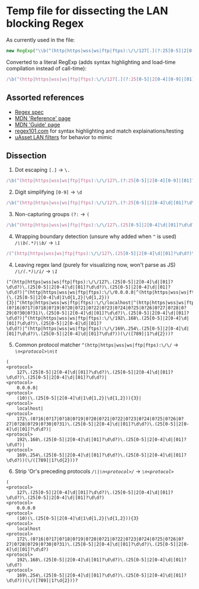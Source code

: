 # Temp file for dissecting the LAN blocking Regex
As currently used in the file: 
```js
new RegExp("\\b(^(http|https|wss|ws|ftp|ftps):\/\/127[.](?:25[0-5]|2[0-4][0-9]|[01]?[0-9][0-9]?)[.](?:25[0-5]|2[0-4][0-9]|[01]?[0-9][0-9]?)[.](?:25[0-5]|2[0-4][0-9]|[01]?[0-9][0-9]?)|^(http|https|wss|ws|ftp|ftps):\/\/0.0.0.0|^(http|https|wss|ws|ftp|ftps):\/\/(10)([.](25[0-5]|2[0-4][0-9]|1[0-9]{1,2}|[0-9]{1,2})){3}|^(http|https|wss|ws|ftp|ftps):\/\/localhost|^(http|https|wss|ws|ftp|ftps):\/\/172[.](0?16|0?17|0?18|0?19|0?20|0?21|0?22|0?23|0?24|0?25|0?26|0?27|0?28|0?29|0?30|0?31)[.](?:25[0-5]|2[0-4][0-9]|[01]?[0-9][0-9]?)[.](?:25[0-5]|2[0-4][0-9]|[01]?[0-9][0-9]?)|^(http|https|wss|ws|ftp|ftps):\/\/192[.]168[.](?:25[0-5]|2[0-4][0-9]|[01]?[0-9][0-9]?)[.](?:25[0-5]|2[0-4][0-9]|[01]?[0-9][0-9]?)|^(http|https|wss|ws|ftp|ftps):\/\/169[.]254[.](?:25[0-5]|2[0-4][0-9]|[01]?[0-9][0-9]?)[.](?:25[0-5]|2[0-4][0-9]|[01]?[0-9][0-9]?))(?:\/([789]|1?[0-9]{2}))?\\b", "i");
```
Converted to a literal RegExp (adds syntax highlighting and load-time compilation instead of call-time):
```js
/\b(^(http|https|wss|ws|ftp|ftps):\/\/127[.](?:25[0-5]|2[0-4][0-9]|[01]?[0-9][0-9]?)[.](?:25[0-5]|2[0-4][0-9]|[01]?[0-9][0-9]?)[.](?:25[0-5]|2[0-4][0-9]|[01]?[0-9][0-9]?)|^(http|https|wss|ws|ftp|ftps):\/\/0.0.0.0|^(http|https|wss|ws|ftp|ftps):\/\/(10)([.](25[0-5]|2[0-4][0-9]|1[0-9]{1,2}|[0-9]{1,2})){3}|^(http|https|wss|ws|ftp|ftps):\/\/localhost|^(http|https|wss|ws|ftp|ftps):\/\/172[.](0?16|0?17|0?18|0?19|0?20|0?21|0?22|0?23|0?24|0?25|0?26|0?27|0?28|0?29|0?30|0?31)[.](?:25[0-5]|2[0-4][0-9]|[01]?[0-9][0-9]?)[.](?:25[0-5]|2[0-4][0-9]|[01]?[0-9][0-9]?)|^(http|https|wss|ws|ftp|ftps):\/\/192[.]168[.](?:25[0-5]|2[0-4][0-9]|[01]?[0-9][0-9]?)[.](?:25[0-5]|2[0-4][0-9]|[01]?[0-9][0-9]?)|^(http|https|wss|ws|ftp|ftps):\/\/169[.]254[.](?:25[0-5]|2[0-4][0-9]|[01]?[0-9][0-9]?)[.](?:25[0-5]|2[0-4][0-9]|[01]?[0-9][0-9]?))(?:\/([789]|1?[0-9]{2}))?\b/i
```
## Assorted references
- [Regex spec](https://tc39.es/ecma262/multipage/text-processing.html#sec-regexp-regular-expression-objects)
- [MDN 'Reference' page](https://developer.mozilla.org/en-US/docs/Web/JavaScript/Reference/Regular_expressions)
- [MDN 'Guide' page](https://developer.mozilla.org/en-US/docs/Web/JavaScript/Guide/Regular_expressions)
- [regex101.com](https://regex101.com) for syntax highlighting and match explainations/testing
- [uAsset LAN filters](https://github.com/uBlockOrigin/uAssets/blob/master/filters/lan-block.txt) for behavior to mimic

## Dissection
1. Dot escaping `[.]` -> `\.`
```js
/\b(^(http|https|wss|ws|ftp|ftps):\/\/127\.(?:25[0-5]|2[0-4][0-9]|[01]?[0-9][0-9]?)\.(?:25[0-5]|2[0-4][0-9]|[01]?[0-9][0-9]?)\.(?:25[0-5]|2[0-4][0-9]|[01]?[0-9][0-9]?)|^(http|https|wss|ws|ftp|ftps):\/\/0.0.0.0|^(http|https|wss|ws|ftp|ftps):\/\/(10)(\.(25[0-5]|2[0-4][0-9]|1[0-9]{1,2}|[0-9]{1,2})){3}|^(http|https|wss|ws|ftp|ftps):\/\/localhost|^(http|https|wss|ws|ftp|ftps):\/\/172\.(0?16|0?17|0?18|0?19|0?20|0?21|0?22|0?23|0?24|0?25|0?26|0?27|0?28|0?29|0?30|0?31)\.(?:25[0-5]|2[0-4][0-9]|[01]?[0-9][0-9]?)\.(?:25[0-5]|2[0-4][0-9]|[01]?[0-9][0-9]?)|^(http|https|wss|ws|ftp|ftps):\/\/192\.168\.(?:25[0-5]|2[0-4][0-9]|[01]?[0-9][0-9]?)\.(?:25[0-5]|2[0-4][0-9]|[01]?[0-9][0-9]?)|^(http|https|wss|ws|ftp|ftps):\/\/169\.254\.(?:25[0-5]|2[0-4][0-9]|[01]?[0-9][0-9]?)\.(?:25[0-5]|2[0-4][0-9]|[01]?[0-9][0-9]?))(?:\/([789]|1?[0-9]{2}))?\b/i
```

2. Digit simplifying `[0-9]` -> `\d`
```js
/\b(^(http|https|wss|ws|ftp|ftps):\/\/127\.(?:25[0-5]|2[0-4]\d|[01]?\d\d?)\.(?:25[0-5]|2[0-4]\d|[01]?\d\d?)\.(?:25[0-5]|2[0-4]\d|[01]?\d\d?)|^(http|https|wss|ws|ftp|ftps):\/\/0.0.0.0|^(http|https|wss|ws|ftp|ftps):\/\/(10)(\.(25[0-5]|2[0-4]\d|1\d{1,2}|\d{1,2})){3}|^(http|https|wss|ws|ftp|ftps):\/\/localhost|^(http|https|wss|ws|ftp|ftps):\/\/172\.(0?16|0?17|0?18|0?19|0?20|0?21|0?22|0?23|0?24|0?25|0?26|0?27|0?28|0?29|0?30|0?31)\.(?:25[0-5]|2[0-4]\d|[01]?\d\d?)\.(?:25[0-5]|2[0-4]\d|[01]?\d\d?)|^(http|https|wss|ws|ftp|ftps):\/\/192\.168\.(?:25[0-5]|2[0-4]\d|[01]?\d\d?)\.(?:25[0-5]|2[0-4]\d|[01]?\d\d?)|^(http|https|wss|ws|ftp|ftps):\/\/169\.254\.(?:25[0-5]|2[0-4]\d|[01]?\d\d?)\.(?:25[0-5]|2[0-4]\d|[01]?\d\d?))(?:\/([789]|1?\d{2}))?\b/i
```

3. Non-capturing groups `(?:` -> `(`
```js
/\b(^(http|https|wss|ws|ftp|ftps):\/\/127\.(25[0-5]|2[0-4]\d|[01]?\d\d?)\.(25[0-5]|2[0-4]\d|[01]?\d\d?)\.(25[0-5]|2[0-4]\d|[01]?\d\d?)|^(http|https|wss|ws|ftp|ftps):\/\/0.0.0.0|^(http|https|wss|ws|ftp|ftps):\/\/(10)(\.(25[0-5]|2[0-4]\d|1\d{1,2}|\d{1,2})){3}|^(http|https|wss|ws|ftp|ftps):\/\/localhost|^(http|https|wss|ws|ftp|ftps):\/\/172\.(0?16|0?17|0?18|0?19|0?20|0?21|0?22|0?23|0?24|0?25|0?26|0?27|0?28|0?29|0?30|0?31)\.(25[0-5]|2[0-4]\d|[01]?\d\d?)\.(25[0-5]|2[0-4]\d|[01]?\d\d?)|^(http|https|wss|ws|ftp|ftps):\/\/192\.168\.(25[0-5]|2[0-4]\d|[01]?\d\d?)\.(25[0-5]|2[0-4]\d|[01]?\d\d?)|^(http|https|wss|ws|ftp|ftps):\/\/169\.254\.(25[0-5]|2[0-4]\d|[01]?\d\d?)\.(25[0-5]|2[0-4]\d|[01]?\d\d?))(\/([789]|1?\d{2}))?\b/i
```

4. Wrapping boundary detection (unsure why added when `^` is used) *`/\\b(.*)\\b/`* -> *`\1`*
```js
/(^(http|https|wss|ws|ftp|ftps):\/\/127\.(25[0-5]|2[0-4]\d|[01]?\d\d?)\.(25[0-5]|2[0-4]\d|[01]?\d\d?)\.(25[0-5]|2[0-4]\d|[01]?\d\d?)|^(http|https|wss|ws|ftp|ftps):\/\/0.0.0.0|^(http|https|wss|ws|ftp|ftps):\/\/(10)(\.(25[0-5]|2[0-4]\d|1\d{1,2}|\d{1,2})){3}|^(http|https|wss|ws|ftp|ftps):\/\/localhost|^(http|https|wss|ws|ftp|ftps):\/\/172\.(0?16|0?17|0?18|0?19|0?20|0?21|0?22|0?23|0?24|0?25|0?26|0?27|0?28|0?29|0?30|0?31)\.(25[0-5]|2[0-4]\d|[01]?\d\d?)\.(25[0-5]|2[0-4]\d|[01]?\d\d?)|^(http|https|wss|ws|ftp|ftps):\/\/192\.168\.(25[0-5]|2[0-4]\d|[01]?\d\d?)\.(25[0-5]|2[0-4]\d|[01]?\d\d?)|^(http|https|wss|ws|ftp|ftps):\/\/169\.254\.(25[0-5]|2[0-4]\d|[01]?\d\d?)\.(25[0-5]|2[0-4]\d|[01]?\d\d?))(\/([789]|1?\d{2}))?/i
```

4. Leaving regex land (purely for visualizing now, won't parse as JS) *`/\/(.*)\/i/`* -> *`\1`*
```
(^(http|https|wss|ws|ftp|ftps):\/\/127\.(25[0-5]|2[0-4]\d|[01]?\d\d?)\.(25[0-5]|2[0-4]\d|[01]?\d\d?)\.(25[0-5]|2[0-4]\d|[01]?\d\d?)|^(http|https|wss|ws|ftp|ftps):\/\/0.0.0.0|^(http|https|wss|ws|ftp|ftps):\/\/(10)(\.(25[0-5]|2[0-4]\d|1\d{1,2}|\d{1,2})){3}|^(http|https|wss|ws|ftp|ftps):\/\/localhost|^(http|https|wss|ws|ftp|ftps):\/\/172\.(0?16|0?17|0?18|0?19|0?20|0?21|0?22|0?23|0?24|0?25|0?26|0?27|0?28|0?29|0?30|0?31)\.(25[0-5]|2[0-4]\d|[01]?\d\d?)\.(25[0-5]|2[0-4]\d|[01]?\d\d?)|^(http|https|wss|ws|ftp|ftps):\/\/192\.168\.(25[0-5]|2[0-4]\d|[01]?\d\d?)\.(25[0-5]|2[0-4]\d|[01]?\d\d?)|^(http|https|wss|ws|ftp|ftps):\/\/169\.254\.(25[0-5]|2[0-4]\d|[01]?\d\d?)\.(25[0-5]|2[0-4]\d|[01]?\d\d?))(\/([789]|1?\d{2}))?
```

5. Common protocol matcher `^(http|https|wss|ws|ftp|ftps):\/\/` -> *`\n<protocol>\n\t`*
```
(
<protocol>
	127\.(25[0-5]|2[0-4]\d|[01]?\d\d?)\.(25[0-5]|2[0-4]\d|[01]?\d\d?)\.(25[0-5]|2[0-4]\d|[01]?\d\d?)|
<protocol>
	0.0.0.0|
<protocol>
	(10)(\.(25[0-5]|2[0-4]\d|1\d{1,2}|\d{1,2})){3}|
<protocol>
	localhost|
<protocol>
	172\.(0?16|0?17|0?18|0?19|0?20|0?21|0?22|0?23|0?24|0?25|0?26|0?27|0?28|0?29|0?30|0?31)\.(25[0-5]|2[0-4]\d|[01]?\d\d?)\.(25[0-5]|2[0-4]\d|[01]?\d\d?)|
<protocol>
	192\.168\.(25[0-5]|2[0-4]\d|[01]?\d\d?)\.(25[0-5]|2[0-4]\d|[01]?\d\d?)|
<protocol>
	169\.254\.(25[0-5]|2[0-4]\d|[01]?\d\d?)\.(25[0-5]|2[0-4]\d|[01]?\d\d?))(\/([789]|1?\d{2}))?
```

6. Strip 'Or's preceding protocols *`/\|\n<protocol>/`* -> *`\n<protocol>`*
```
(
<protocol>
	127\.(25[0-5]|2[0-4]\d|[01]?\d\d?)\.(25[0-5]|2[0-4]\d|[01]?\d\d?)\.(25[0-5]|2[0-4]\d|[01]?\d\d?)
<protocol>
	0.0.0.0
<protocol>
	(10)(\.(25[0-5]|2[0-4]\d|1\d{1,2}|\d{1,2})){3}
<protocol>
	localhost
<protocol>
	172\.(0?16|0?17|0?18|0?19|0?20|0?21|0?22|0?23|0?24|0?25|0?26|0?27|0?28|0?29|0?30|0?31)\.(25[0-5]|2[0-4]\d|[01]?\d\d?)\.(25[0-5]|2[0-4]\d|[01]?\d\d?)
<protocol>
	192\.168\.(25[0-5]|2[0-4]\d|[01]?\d\d?)\.(25[0-5]|2[0-4]\d|[01]?\d\d?)
<protocol>
	169\.254\.(25[0-5]|2[0-4]\d|[01]?\d\d?)\.(25[0-5]|2[0-4]\d|[01]?\d\d?))(\/([789]|1?\d{2}))?
```

